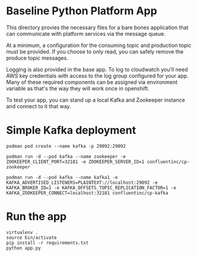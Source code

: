 # Baseline Python Platform App

This directory provies the necessary files for a bare bones application that can
communicate with platform services via the message queue.

At a minimum, a configuration for the consuming topic and production topic must 
be provided. If you choose to only read, you can safely remove the produce topic 
messages.

Logging is also provided in the base app. To log to cloudwatch you'll need AWS 
key credentials with access to the log group configured for your app. Many of these
required components can be assigned via environment variable as that's the way they
will work once in openshift.

To test your app, you can stand up a local Kafka and Zookeeper instance and connect
to it that way.

# Simple Kafka deployment

    podman pod create --name kafka -p 29092:29092
    
    podman run -d --pod kafka --name zookeeper -e ZOOKEEPER_CLIENT_PORT=32181 -e ZOOKEEPER_SERVER_ID=1 confluentinc/cp-zookeeper 
    
    podman run -d --pod kafka --name kafka1 -e KAFKA_ADVERTISED_LISTENERS=PLAINTEXT://localhost:29092 -e KAFKA_BROKER_ID=1 -e KAFKA_OFFSETS_TOPIC_REPLICATION_FACTOR=1 -e KAFKA_ZOOKEEPER_CONNECT=localhost:32181 confluentinc/cp-kafka

# Run the app

    virtualenv .
    source bin/activate
    pip install -r requirements.txt
    python app.py
